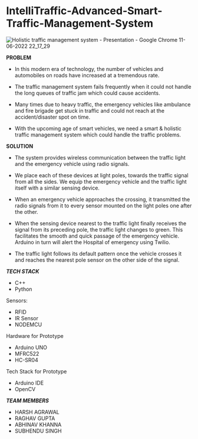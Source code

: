 # IntelliTraffic-Advanced-Smart-Traffic-Management-System

 ![Holistic traffic management system - Presentation - Google Chrome 11-06-2022 22_17_29](https://user-images.githubusercontent.com/84952780/173198548-de8e2d2e-53cd-4c11-8c58-bd520c489844.png)
 
****PROBLEM****
* In this modern era of technology, the number of vehicles and automobiles on roads have increased at a tremendous rate.

* The traffic management system fails frequently when it could not handle the long queues of traffic jam which could cause accidents.

* Many times due to heavy traffic, the emergency vehicles like ambulance and fire brigade get stuck in traffic and could not reach at the accident/disaster spot on time.

* With the upcoming age of smart vehicles, we need a smart & holistic traffic management system which could handle the traffic problems.


****SOLUTION****

* The system provides wireless communication between the traffic light and the emergency vehicle using radio signals. 



* We place each of these devices at light poles, towards the traffic signal from all the sides. We equip the emergency vehicle and the traffic light itself with a similar sensing device. 



* When an emergency vehicle approaches the crossing, it transmitted the radio signals from it to every sensor mounted on the light poles one after the other. 



* When the sensing device nearest to the traffic light finally receives the signal from its preceding pole, the traffic light changes to green. This facilitates the smooth and quick passage of the emergency vehicle. Arduino in turn will alert the Hospital of emergency using Twilio. 



* The traffic light follows its default pattern once the vehicle crosses it and reaches the nearest pole sensor on the other side of the signal.




***TECH STACK***

* C++ 
* Python

Sensors: 
* RFID
* IR Sensor
* NODEMCU

Hardware for Prototype
* Arduino UNO
* MFRC522
* HC-SR04

Tech Stack for Prototype
* Arduino IDE
* OpenCV

***TEAM MEMBERS***

* HARSH AGRAWAL
* RAGHAV GUPTA
* ABHINAV KHANNA  
* SUBHENDU SINGH 
